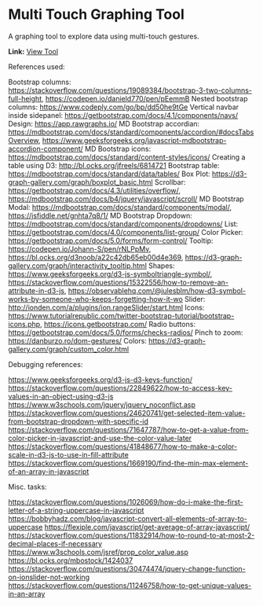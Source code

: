 # Multi Touch Graphing Tool
A graphing tool to explore data using multi-touch gestures.

**Link:** [View Tool](https://nive21.github.io/)


References used:

Bootstrap columns: https://stackoverflow.com/questions/19089384/bootstrap-3-two-columns-full-height, https://codepen.io/danield770/pen/pEemmB 
Nested bootstrap columns: https://www.codeply.com/go/bp/dd50he9tGe 
Vertical navbar inside sidepanel: https://getbootstrap.com/docs/4.1/components/navs/ 
Design: https://app.rawgraphs.io/
MD Bootstrap accordian: https://mdbootstrap.com/docs/standard/components/accordion/#docsTabsOverview, https://www.geeksforgeeks.org/javascript-mdbootstrap-accordion-component/ 
MD Bootstrap icons: https://mdbootstrap.com/docs/standard/content-styles/icons/ 
Creating a table using D3: http://bl.ocks.org/jfreels/6814721 
Bootstrap table: https://mdbootstrap.com/docs/standard/data/tables/
Box Plot: https://d3-graph-gallery.com/graph/boxplot_basic.html 
Scrollbar: https://getbootstrap.com/docs/4.3/utilities/overflow/, https://mdbootstrap.com/docs/b4/jquery/javascript/scroll/
MD Bootstrap Modal: https://mdbootstrap.com/docs/standard/components/modal/, https://jsfiddle.net/gnhta7q8/1/ 
MD Bootstrap Dropdown: https://mdbootstrap.com/docs/standard/components/dropdowns/
List: https://getbootstrap.com/docs/4.0/components/list-group/
Color Picker: https://getbootstrap.com/docs/5.0/forms/form-control/
Tooltip: https://codepen.io/Johann-S/pen/rNLPpMv, https://bl.ocks.org/d3noob/a22c42db65eb00d4e369, https://d3-graph-gallery.com/graph/interactivity_tooltip.html
Shapes: https://www.geeksforgeeks.org/d3-js-symboltriangle-symbol/, https://stackoverflow.com/questions/15322556/how-to-remove-an-attribute-in-d3-js, https://observablehq.com/@julesblm/how-d3-symbol-works-by-someone-who-keeps-forgetting-how-it-wo
Slider: http://ionden.com/a/plugins/ion.rangeSlider/start.html
Icons: https://www.tutorialrepublic.com/twitter-bootstrap-tutorial/bootstrap-icons.php, https://icons.getbootstrap.com/
Radio buttons: https://getbootstrap.com/docs/5.0/forms/checks-radios/
Pinch to zoom: https://danburzo.ro/dom-gestures/
Colors: https://d3-graph-gallery.com/graph/custom_color.html


Debugging references:

https://www.geeksforgeeks.org/d3-js-d3-keys-function/
https://stackoverflow.com/questions/22849622/how-to-access-key-values-in-an-object-using-d3-js
https://www.w3schools.com/jquery/jquery_noconflict.asp
https://stackoverflow.com/questions/24620741/get-selected-item-value-from-bootstrap-dropdown-with-specific-id
https://stackoverflow.com/questions/71647787/how-to-get-a-value-from-color-picker-in-javascript-and-use-the-color-value-later
https://stackoverflow.com/questions/41848677/how-to-make-a-color-scale-in-d3-js-to-use-in-fill-attribute
https://stackoverflow.com/questions/1669190/find-the-min-max-element-of-an-array-in-javascript


Misc. tasks:

https://stackoverflow.com/questions/1026069/how-do-i-make-the-first-letter-of-a-string-uppercase-in-javascript
https://bobbyhadz.com/blog/javascript-convert-all-elements-of-array-to-uppercase
https://flexiple.com/javascript/get-average-of-array-javascript/
https://stackoverflow.com/questions/11832914/how-to-round-to-at-most-2-decimal-places-if-necessary
https://www.w3schools.com/jsref/prop_color_value.asp
https://bl.ocks.org/mbostock/1424037
https://stackoverflow.com/questions/30474474/jquery-change-function-on-ionslider-not-working 
https://stackoverflow.com/questions/11246758/how-to-get-unique-values-in-an-array
